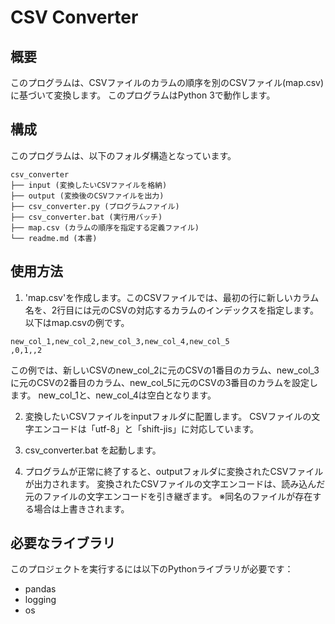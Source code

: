 # CSV Converter

## 概要
このプログラムは、CSVファイルのカラムの順序を別のCSVファイル(map.csv)に基づいて変換します。
このプログラムはPython 3で動作します。

## 構成
このプログラムは、以下のフォルダ構造となっています。

```
csv_converter
├── input (変換したいCSVファイルを格納)
├── output (変換後のCSVファイルを出力)
├── csv_converter.py (プログラムファイル)
├── csv_converter.bat (実行用バッチ)
├── map.csv (カラムの順序を指定する定義ファイル)
└── readme.md (本書)
```

## 使用方法
1. 'map.csv'を作成します。このCSVファイルでは、最初の行に新しいカラム名を、2行目には元のCSVの対応するカラムのインデックスを指定します。
以下はmap.csvの例です。

```csv
new_col_1,new_col_2,new_col_3,new_col_4,new_col_5
,0,1,,2
```

この例では、新しいCSVのnew_col_2に元のCSVの1番目のカラム、new_col_3に元のCSVの2番目のカラム、new_col_5に元のCSVの3番目のカラムを設定します。
new_col_1と、new_col_4は空白となります。

2. 変換したいCSVファイルをinputフォルダに配置します。
CSVファイルの文字エンコードは「utf-8」と「shift-jis」に対応しています。

3. csv_converter.bat を起動します。

4. プログラムが正常に終了すると、outputフォルダに変換されたCSVファイルが出力されます。
変換されたCSVファイルの文字エンコードは、読み込んだ元のファイルの文字エンコードを引き継ぎます。
※同名のファイルが存在する場合は上書きされます。

## 必要なライブラリ
このプロジェクトを実行するには以下のPythonライブラリが必要です：

* pandas
* logging
* os
